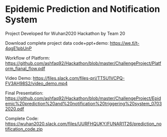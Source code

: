 

# Epidemic Prediction and Notification System
Project Developed for Wuhan2020 Hackathon by Team 20

Download complete project data code+ppt+demo: https://we.tl/t-4qgE1pbUnP



Workflow of Platform:  https://github.com/ashfaq92/Hackathon/blob/master/ChallengeProject/Platform_fianal_flow.pdf

Video Demo: https://files.slack.com/files-pri/TT5U1VCPQ-FV3AH98S2/video_demo.mp4

Final Presentation: https://github.com/ashfaq92/Hackathon/blob/master/ChallengeProject/Epidemic%20prediction%20and%20notification%20triggering%20system_07032020.pdf


Complete Code: https://wuhan2020.slack.com/files/UURFHQUKY/FUNAR1T26/prediction_notification_code.zip

